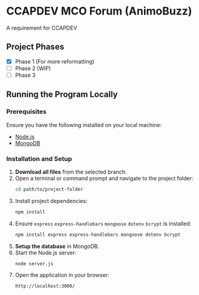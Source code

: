 # CCAPDEV MCO Forum (AnimoBuzz)

A requirement for CCAPDEV

## Project Phases
- [x] Phase 1 (For more reformatting)
- [ ] Phase 2 (WIP)
- [ ] Phase 3

## Running the Program Locally

### Prerequisites
Ensure you have the following installed on your local machine:
- [Node.js](https://nodejs.org/)
- [MongoDB](https://www.mongodb.com/)

### Installation and Setup

1. **Download all files** from the selected branch.
2. Open a terminal or command prompt and navigate to the project folder:
   ```sh
   cd path/to/project-folder
   ```
3. Install project dependencies:
   ```sh
   npm install
   ```
4. Ensure `express` `express-handlebars` `mongoose` `dotenv` `bcrypt` is installed:
   ```sh
   npm install express express-handlebars mongoose dotenv bcrypt
   ```
5. **Setup the database** in MongoDB.
6. Start the Node.js server:
   ```sh
   node server.js
   ```
7. Open the application in your browser:
   ```
   http://localhost:3000/
   ```
